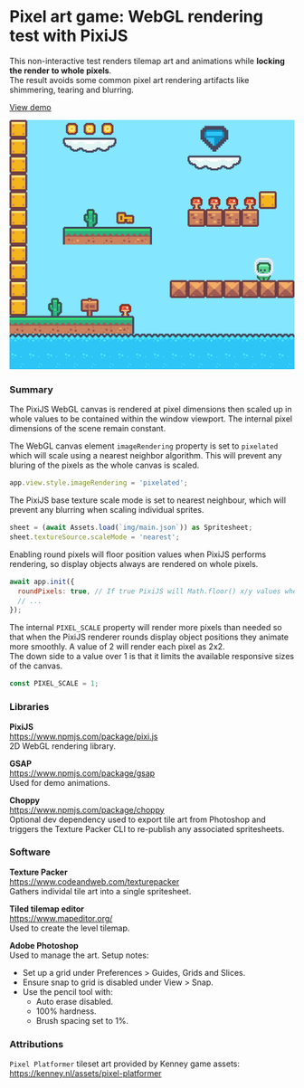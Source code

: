 # Pixel art game: WebGL rendering test with PixiJS

This non-interactive test renders tilemap art and animations while  **locking the render to whole pixels**.   
The result avoids some common pixel art rendering artifacts like shimmering, tearing and blurring.

[View demo](https://loksland.github.io/pixel-art-game-test/)

![demo render](demorender.png)

### Summary
The PixiJS WebGL canvas is rendered at pixel dimensions then scaled up in whole values to be contained within the window viewport. The internal pixel dimensions of the scene remain constant.

The WebGL canvas element `imageRendering` property is set to `pixelated` which will scale using a nearest neighbor algorithm. This will prevent any bluring of the pixels as the whole canvas is scaled.
```js
app.view.style.imageRendering = 'pixelated';
```

The PixiJS base texture scale mode is set to nearest neighbour, which will prevent any blurring when scaling individual sprites.
```js
sheet = (await Assets.load(`img/main.json`)) as Spritesheet;
sheet.textureSource.scaleMode = 'nearest';
```

Enabling round pixels will floor position values when PixiJS performs rendering, so display objects always are rendered on whole pixels. 
```js
await app.init({     
  roundPixels: true, // If true PixiJS will Math.floor() x/y values when rendering, stopping pixel interpolation. Advantages can include sharper image quality (like text) and faster rendering on canvas. The main disadvantage is movement of objects 
  // ...    
});
```

The internal `PIXEL_SCALE` property will render more pixels than needed so that when the PixiJS renderer rounds display object positions they animate more smoothly. A value of 2 will render each pixel as 2x2.  
The down side to a value over 1 is that it limits the available responsive sizes of the canvas.
```js
const PIXEL_SCALE = 1;
```

### Libraries

**PixiJS**  
https://www.npmjs.com/package/pixi.js  
2D WebGL rendering library.

**GSAP**  
https://www.npmjs.com/package/gsap  
Used for demo animations.

**Choppy**    
https://www.npmjs.com/package/choppy  
Optional dev dependency used to export tile art from Photoshop and triggers the Texture Packer CLI to re-publish any associated spritesheets.

### Software

**Texture Packer**    
https://www.codeandweb.com/texturepacker  
Gathers individal tile art into a single spritesheet.

**Tiled tilemap editor**  
https://www.mapeditor.org/  
Used to create the level tilemap.

**Adobe Photoshop**  
Used to manage the art. Setup notes:
- Set up a grid under Preferences > Guides, Grids and Slices.
- Ensure snap to grid is disabled under View > Snap.
- Use the pencil tool with:
  - Auto erase disabled.
  - 100% hardness.
  - Brush spacing set to 1%.

### Attributions

`Pixel Platformer` tileset art provided by Kenney game assets:   
https://kenney.nl/assets/pixel-platformer

